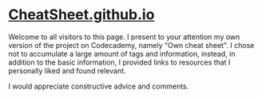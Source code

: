 # [CheatSheet.github.io](https://lourenzoo.github.io/CheatSheet.github.io/)

Welcome to all visitors to this page. I present to your attention my own version of the project on Codecademy, namely "Own cheat sheet". I chose not to accumulate a large amount of tags and information, instead, in addition to the basic information, I provided links to resources that I personally liked and found relevant.

I would appreciate constructive advice and comments.
